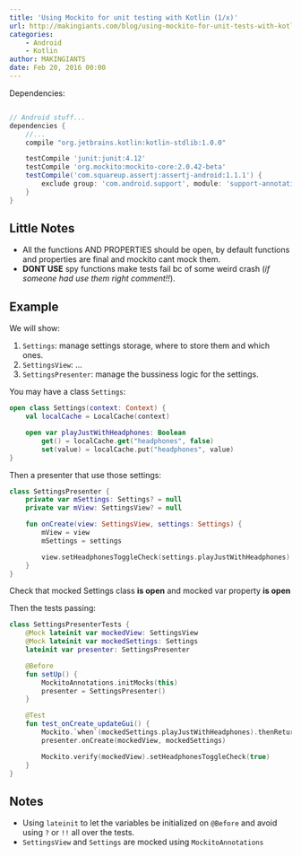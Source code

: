 ```yaml
---
title: 'Using Mockito for unit testing with Kotlin (1/x)'
url: http://makingiants.com/blog/using-mockito-for-unit-tests-with-kotlin-1x/
categories:
    - Android
    - Kotlin
author: MAKINGIANTS
date: Feb 20, 2016 00:00
---
```

Dependencies:

```gradle

// Android stuff...
dependencies {
    //...
    compile "org.jetbrains.kotlin:kotlin-stdlib:1.0.0"

    testCompile 'junit:junit:4.12'
    testCompile 'org.mockito:mockito-core:2.0.42-beta'
    testCompile('com.squareup.assertj:assertj-android:1.1.1') {
        exclude group: 'com.android.support', module: 'support-annotations'
    }
}

```

## Little Notes

* All the functions AND PROPERTIES should be open, by default functions and properties are final and mockito cant mock them.
* **DONT USE** spy functions make tests fail bc of some weird crash (*if someone had use them right comment!!*).

## Example

We will show:

1. `Settings`: manage settings storage, where to store them and which ones.
2. `SettingsView`: ...
3. `SettingsPresenter`: manage the bussiness logic for the settings.

You may have a class `Settings`:

```kotlin
open class Settings(context: Context) {
    val localCache = LocalCache(context)

    open var playJustWithHeadphones: Boolean
        get() = localCache.get("headphones", false)
        set(value) = localCache.put("headphones", value)
}
```

Then a presenter that use those settings:

```kotlin
class SettingsPresenter {
    private var mSettings: Settings? = null
    private var mView: SettingsView? = null

    fun onCreate(view: SettingsView, settings: Settings) {
        mView = view
        mSettings = settings

        view.setHeadphonesToggleCheck(settings.playJustWithHeadphones)
    }
}
```

Check that mocked Settings class **is open** and mocked var property **is open**

Then the tests passing:

```kotlin
class SettingsPresenterTests {
    @Mock lateinit var mockedView: SettingsView
    @Mock lateinit var mockedSettings: Settings
    lateinit var presenter: SettingsPresenter

    @Before
    fun setUp() {
        MockitoAnnotations.initMocks(this)
        presenter = SettingsPresenter()
    }

    @Test
    fun test_onCreate_updateGui() {
        Mockito.`when`(mockedSettings.playJustWithHeadphones).thenReturn(true)
        presenter.onCreate(mockedView, mockedSettings)

        Mockito.verify(mockedView).setHeadphonesToggleCheck(true)
    }
}
```

## Notes
* Using `lateinit` to let the variables be initialized on `@Before` and avoid using `?` or `!!` all over the tests.
* `SettingsView` and `Settings` are mocked using `MockitoAnnotations`